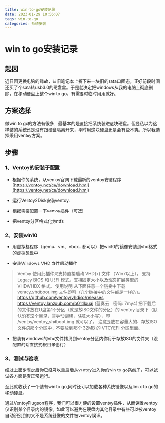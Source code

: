 ```yaml
---
title: win-to-go安装记录
date: 2023-01-29 10:56:07
tags: win-to-go
categories: 系统安装
---
```


# win to go安装记录

## 起因

近日因更换电脑的缘故，从旧笔记本上拆下来一块旧的sata口固态，正好前段时间还买了个sata转usb3.0的硬盘盒。于是就决定把windows从我的电脑上彻底删除，在移动硬盘上整个win to go，有需要时临时用用就好。

## 方案选择

做win to go的方法有很多，最基本的是直接把系统装进这块硬盘。但是私以为这样装的系统还是没有跟硬盘隔离开来，平时用这块硬盘还是会有些不爽。所以我选择采用ventoy方案。

## 步骤

### 1、Ventoy的安装于配置

* 根据你的系统，从ventoy官网下载最新的ventoy安装程序[https://ventoy.net/cn/download.html](https://ventoy.net/cn/download.html)

* 运行Ventoy2Disk安装ventoy.

* 根据需要配置一下ventoy插件（可选）

* 把ventoy分区格式化为ntfs

### 2、安装win10

* 用虚拟机程序（qemu、vm、vbox...都可以）把win10的镜像安装到vhd格式的虚拟硬盘中

* 安装Windows VHD 文件启动插件
> Ventoy 使用此插件来支持直接启动 VHD(x) 文件 （Win7以上）。
支持 Legacy BIOS 和 UEFI 模式。支持固定大小以及动态扩展类型的 VHD/VHDX 格式。
使用说明
从下面任意一个链接中下载 ventoy_vhdboot.img 文件即可（几个链接中的文件都是一样的）。
https://github.com/ventoy/vhdiso/releases
https://ventoy.lanzoub.com/b01dlxuaj (蓝奏云，密码: 7my4)
把下载后的文件放在U盘第1个分区（就是放ISO文件的分区）的 ventoy 目录下（默认没有这个目录，需手动创建，注意大小写），即 /ventoy/ventoy_vhdboot.img 就可以了。
注意是放在容量大的、存放ISO文件的那个分区中，不要放到那个 32MB 的 VTOYEFI 分区里面。

* 把装有windows的vhd文件拷贝到ventoy分区内你用于存放ISO的文件夹（没配置的话直接扔根目录也行）

### 3、测试与验收
经过上面步骤之后你已经可以重启后从ventoy进入你的win to go系统了，可以试试各方面是否正常运行。

至此就收获了一个装有win to go,同时还可以加载各种系统镜像以及linux to go的移动硬盘。

通过VentoyPlugson程序，我们可以很方便的设置ventoy插件，从而设置ventoy仅识别某个目录内的镜像。如此可以避免在硬盘内其他目录中有些可以被ventoy自动识别到的又不是系统镜像的文件被ventoy误识。
